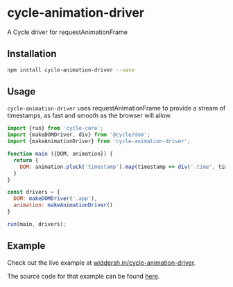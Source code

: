 # cycle-animation-driver
A Cycle driver for requestAnimationFrame

Installation
---

```bash
npm install cycle-animation-driver --save
```

Usage
---

`cycle-animation-driver` uses requestAnimationFrame to provide a stream of timestamps, as fast and smooth as the browser will allow.

```js
import {run} from 'cycle-core';
import {makeDOMDriver, div} from '@cycle/dom';
import {makeAnimationDriver} from 'cycle-animation-driver';

function main ({DOM, animation}) {
  return {
    DOM: animation.pluck('timestamp').map(timestamp => div('.time', timestamp.toString()))
  }
}

const drivers = {
  DOM: makeDOMDriver('.app'),
  animation: makeAnimationDriver()
}

run(main, drivers);
```

Example
---

Check out the live example at [widdersh.in/cycle-animation-driver](http://widdersh.in/cycle-animation-driver/).

The source code for that example can be found [here](https://github.com/Widdershin/cycle-animation-driver/blob/gh-pages/index.js).
